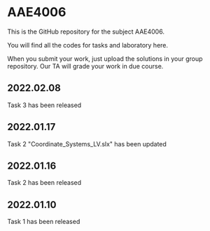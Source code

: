 # AAE4006
This is the GitHub repository for the subject AAE4006.

You will find all the codes for tasks and laboratory here. 

When you submit your work, just upload the solutions in your group repository. Our TA will grade your work in due course.

## 2022.02.08
Task 3 has been released
## 2022.01.17
Task 2 "Coordinate_Systems_LV.slx" has been updated
## 2022.01.16
Task 2 has been released
## 2022.01.10
Task 1 has been released



